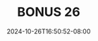 --- 
title: "BONUS 26"
description: "download bokeh BONUS 26 telegram   terbaru"
date: 2024-10-26T16:50:52-08:00
file_code: "ffo86z9on8yo"
draft: false
cover: "fa6k1agdwc818jt3.jpg"
tags: ["BONUS", "bokep-indo", "bokep-viral", "bokep-ig"]
length: 1486
fld_id: "1398218"
foldername: ".Wardina Hijab mantap  25 Video"
categories: [".Wardina Hijab mantap  25 Video"]
views: 96
---